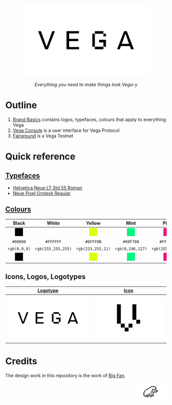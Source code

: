 <p align="center">
  <img src="./1%20Vega%20Brand%20Basics/1A%20Logotype/Vega_Logotype_Black.png" width="400" />
</p>

<p align="center"><i>Everything you need to make things look Vega-y</i></p>

# Outline
1. [Brand Basics](./1%20Vega%20Brand%20Basics/) contains logos, typefaces, colours that apply to everything Vega
2. [Vega Console](./2%20Vega%20Console/) is a user interface for Vega Protocol
3. [Fairground](./3%20Vega%20Fairground/) is a Vega Testnet



# Quick reference
## [Typefaces](./1%20Vega%20Brand%20Basics/1D%20Typefaces/)
- [Helvetica Neue LT Std 55 Roman](https://www.linotype.com/1264118/neue-helvetica-55-roman-product.html)
- [Neue Pixel Grotesk Regular](https://neuepixelgrotesk.com)

## [Colours](./1%20Vega%20Brand%20Basics/1C%20Colour%20Palette/)
| Black  | White  | Yellow  | Mint  | Pink  |
|:---:|:---:|:---:|:---:|:---:|
| ![Black](./1%20Vega%20Brand%20Basics/1C%20Colour%20Palette/fills/black.png)  | ![White](./1%20Vega%20Brand%20Basics/1C%20Colour%20Palette/fills/white.png)    | ![Yellow](./1%20Vega%20Brand%20Basics/1C%20Colour%20Palette/fills/yellow.png)    | ![Mint](./1%20Vega%20Brand%20Basics/1C%20Colour%20Palette/fills/mint.png)    | ![Pink](./1%20Vega%20Brand%20Basics/1C%20Colour%20Palette/fills/pink.png)    |
| `#00000`  | `#FFFFFF`  | `#DFFF0B`  | `#00F780`  | `#FF077F`  |
| `rgb(0,0,0)`  | `rgb(255,255,255)`  | `rgb(223,255,11)`  | `rgb(0,246,127)`  | `rgb(255,7,127)`  |
| ![Black](./1%20Vega%20Brand%20Basics/1C%20Colour%20Palette/fills/black.png)  | ![White](./1%20Vega%20Brand%20Basics/1C%20Colour%20Palette/fills/white.png)    | ![Yellow](./1%20Vega%20Brand%20Basics/1C%20Colour%20Palette/fills/yellow.png)    | ![Mint](./1%20Vega%20Brand%20Basics/1C%20Colour%20Palette/fills/mint.png)    | ![Pink](./1%20Vega%20Brand%20Basics/1C%20Colour%20Palette/fills/pink.png)    |

## Icons, Logos, Logotypes
| [Logotype](./2%20Vega%20Console/2A%20Logotype/)  | [Icon](./2%20Vega%20Console/2B%20Brand%20Icon/)  |
|:---:|:---:|
|![Logotype](./1%20Vega%20Brand%20Basics/1A%20Logotype/Vega_Logotype_Black.png)|![Icon](./1%20Vega%20Brand%20Basics/1B%20Brand%20Icon/Vega_Brand_Icon_Black.png)

# Credits
The design work in this repository is the work of [Big Fan](https://big.fan/).

<p align="right">
  <img src="./1%20Vega%20Brand%20Basics/1G%20Hixel/Vega_Hixel_Black.png" width="100" />
</p>